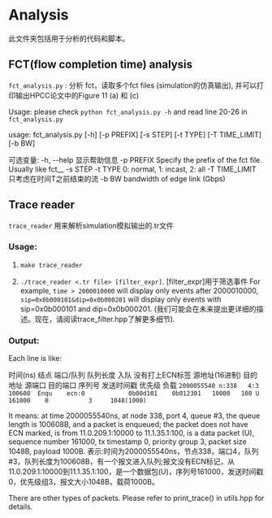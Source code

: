 # Analysis
此文件夹包括用于分析的代码和脚本。

## FCT(flow completion time) analysis
`fct_analysis.py` : 分析 fct，读取多个fct files (simulation的仿真输出), 并可以打印输出HPCC论文中的Figure 11 (a) 和 (c)

Usage: please check `python fct_analysis.py -h` and read line 20-26 in `fct_analysis.py`

usage: fct_analysis.py [-h] [-p PREFIX] [-s STEP] [-t TYPE] [-T TIME_LIMIT]
                       [-b BW]

可选变量:
  -h, --help     显示帮助信息
  -p PREFIX      Specify the prefix of the fct file. Usually like
                 fct_<topology>_<trace>
  -s STEP
  -t TYPE        0: normal, 1: incast, 2: all
  -T TIME_LIMIT  只考虑在时间T之前结束的流
  -b BW          bandwidth of edge link (Gbps)


## Trace reader
`trace_reader` 用来解析simulation模拟输出的.tr文件

### Usage: 
1. `make trace_reader`

2. `./trace_reader <.tr file> [filter_expr]`. [filter_expr]用于筛选事件
For example, `time > 2000010000` will display only events after 2000010000, `sip=0x0b000101&dip=0x0b000201` will display only events with sip=0x0b000101 and dip=0x0b000201.  (我们可能会在未来提出更详细的描述。现在，请阅读trace_filter.hpp了解更多细节).

### Output:
Each line is like:

  时间(ns)  结点  端口/队列  队列长度 入队  没有打上ECN标签   源地址(16进制)  目的地址   源端口  目的端口    序列号   发送时间戳  优先级  负载
`2000055540 n:338   4:3     100608  Enqu    ecn:0            0b00d101    0b012301   10000   100 U     161000    0           3     1048(1000)`

It means: at time 2000055540ns, at node 338, port 4, queue #3, the queue length is 100608B, and a packet is enqueued; the packet does not have ECN marked, is from 11.0.209.1:10000 to 11.1.35.1:100, is a data packet (U), sequence number 161000, tx timestamp 0, priority group 3, packet size 1048B, payload 1000B.
表示:时间为2000055540ns，节点338，端口4，队列#3，队列长度为100608B，有一个报文进入队列;报文没有ECN标记，从11.0.209.1:10000到11.1.35.1:100，是一个数据包(U)，序列号161000，发送时间戳0，优先级组3，报文大小1048B，载荷1000B。

There are other types of packets. Please refer to print_trace() in utils.hpp for details.
